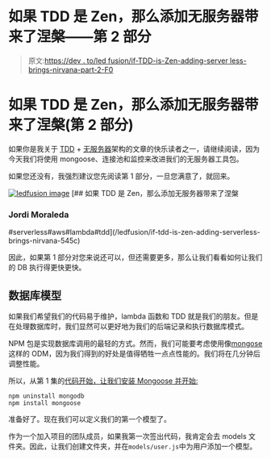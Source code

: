 # 如果 TDD 是 Zen，那么添加无服务器带来了涅槃——第 2 部分

> 原文:[https://dev . to/led fusion/if-TDD-is-Zen-adding-server less-brings-nirvana-part-2-F0](https://dev.to/ledfusion/if-tdd-is-zen-adding-serverless-brings-nirvana---part-2-f0)

# 如果 TDD 是 Zen，那么添加无服务器带来了涅槃(第 2 部分)

如果你是我关于 [TDD](https://en.wikipedia.org/wiki/Test-driven_development) + [无服务器](https://serverless.com/)架构的文章的快乐读者之一，请继续阅读，因为今天我们将使用 mongoose、连接池和监控来改进我们的无服务器工具包。

如果您还没有，我强烈建议您先阅读第 1 部分，一旦您满意了，就回来。

[![ledfusion image](../Images/5da4901e4d20c721fe1b55ef53f0c951.png)](/ledfusion) [## 如果 TDD 是 Zen，那么添加无服务器带来了涅槃

### Jordi Moraleda

#serverless#aws#lambda#tdd](/ledfusion/if-tdd-is-zen-adding-serverless-brings-nirvana-545c)

因此，如果第 1 部分对您来说还可以，但还需要更多，那么让我们看看如何让我们的 DB 执行得更快更快。

## 数据库模型

如果我们希望我们的代码易于维护，lambda 函数和 TDD 就是我们的朋友。但是在处理数据库时，我们显然可以更好地为我们的后端记录和执行数据库模式。

NPM 包是实现数据库调用的最轻的方式。然而，我们可能要考虑使用像[mongose](http://mongoosejs.com/)这样的 ODM，因为我们得到的好处是值得牺牲一点点性能的。我们将在几分钟后调整性能。

所以，从第 1 集的[代码开始，让我们安装 Mongoose 并开始:](https://github.com/ledfusion/serverless-tdd-starter/tree/part-1)

```
npm uninstall mongodb
npm install mongoose 
```

准备好了。现在我们可以定义我们的第一个模型了。

作为一个加入项目的团队成员，如果我第一次签出代码，我肯定会去 models 文件夹。因此，让我们创建文件夹，并在`models/user.js`中为用户添加一个模型。